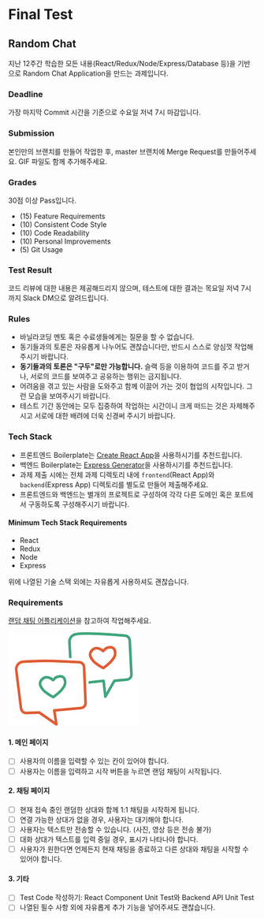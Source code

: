 # Final Test

## Random Chat

지난 12주간 학습한 모든 내용(React/Redux/Node/Express/Database 등)을 기반으로 Random Chat Application을 만드는 과제입니다.

### Deadline

가장 마지막 Commit 시간을 기준으로 수요일 저녁 7시 마감입니다.

### Submission

본인만의 브랜치를 만들어 작업한 후, master 브랜치에 Merge Request를 만들어주세요. GIF 파일도 함께 추가해주세요.

### Grades

30점 이상 Pass입니다.

- (15) Feature Requirements
- (10) Consistent Code Style
- (10) Code Readability
- (10) Personal Improvements
- (5) Git Usage

### Test Result

코드 리뷰에 대한 내용은 제공해드리지 않으며, 테스트에 대한 결과는 목요일 저녁 7시까지 Slack DM으로 알려드립니다.

### Rules

- 바닐라코딩 멘토 혹은 수료생들에게는 질문을 할 수 없습니다.
- 동기들과의 토론은 자유롭게 나누어도 괜찮습니다만, 반드시 스스로 양심껏 작업해주시기 바랍니다.
- **동기들과의 토론은 "구두"로만 가능합니다.** 슬랙 등을 이용하여 코드를 주고 받거나, 서로의 코드를 보여주고 공유하는 행위는 금지됩니다.
- 어려움을 겪고 있는 사람을 도와주고 함께 이끌어 가는 것이 협업의 시작입니다. 그런 모습을 보여주시기 바랍니다.
- 테스트 기간 동안에는 모두 집중하여 작업하는 시간이니 크게 떠드는 것은 자제해주시고 서로에 대한 배려에 더욱 신경써 주시기 바랍니다.

### Tech Stack

- 프론트엔드 Boilerplate는 [Create React App](https://create-react-app.dev)을 사용하시기를 추천드립니다.
- 백엔드 Boilerplate는 [Express Generator](https://expressjs.com/en/starter/generator.html)을 사용하시기를 추천드립니다.
- 과제 제출 시에는 전체 과제 디렉토리 내에 `frontend`(React App)와 `backend`(Express App) 디렉토리를 별도로 만들어 제출해주세요.
- 프론트엔드와 백엔드는 별개의 프로젝트로 구성하여 각각 다른 도메인 혹은 포트에서 구동하도록 구성해주시기 바랍니다.

#### Minimum Tech Stack Requirements

- React
- Redux
- Node
- Express

위에 나열된 기술 스택 외에는 자유롭게 사용하셔도 괜찮습니다.

### Requirements

[랜덤 채팅 어플리케이션](https://chat42.online/)을 참고하여 작업해주세요.

![Random Chat](/random_chat.png)

#### 1. 메인 페이지

- [ ] 사용자의 이름을 입력할 수 있는 칸이 있어야 합니다.
- [ ] 사용자는 이름을 입력하고 시작 버튼을 누르면 랜덤 채팅이 시작됩니다.

#### 2. 채팅 페이지

- [ ] 현재 접속 중인 랜덤한 상대와 함께 1:1 채팅을 시작하게 됩니다.
- [ ] 연결 가능한 상대가 없을 경우, 사용자는 대기해야 합니다.
- [ ] 사용자는 텍스트만 전송할 수 있습니다. (사진, 영상 등은 전송 불가)
- [ ] 대화 상대가 텍스트를 입력 중일 경우, 표시가 나타나야 합니다.
- [ ] 사용자가 원한다면 언제든지 현재 채팅을 종료하고 다른 상대와 채팅을 시작할 수 있어야 합니다.

#### 3. 기타

- [ ] Test Code 작성하기: React Component Unit Test와 Backend API Unit Test
- [ ] 나열된 필수 사항 외에 자유롭게 추가 기능을 넣어주셔도 괜찮습니다.
